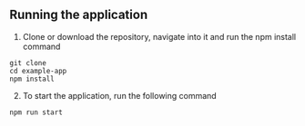 ## Running the application

1. Clone or download the repository, navigate into it and run the npm install command
```
git clone
cd example-app
npm install
```
2. To start the application, run the following command
```
npm run start
```
